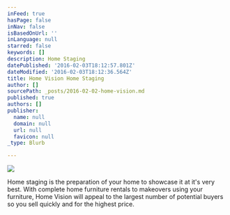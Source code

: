 ```yaml
---
inFeed: true
hasPage: false
inNav: false
isBasedOnUrl: ''
inLanguage: null
starred: false
keywords: []
description: Home Staging
datePublished: '2016-02-03T18:12:57.801Z'
dateModified: '2016-02-03T18:12:36.564Z'
title: Home Vision Home Staging
author: []
sourcePath: _posts/2016-02-02-home-vision.md
published: true
authors: []
publisher:
  name: null
  domain: null
  url: null
  favicon: null
_type: Blurb

---
```

![](https://s3-us-west-2.amazonaws.com/the-grid-img/p/b605e65b6d1a1193dcb5ffb4645c792e7b24a348.jpg)

Home staging is the preparation of your home to showcase it at it's very best. With complete home furniture rentals to makeovers using your furniture, Home Vision will appeal to the largest number of potential buyers so you sell quickly and for the highest price.